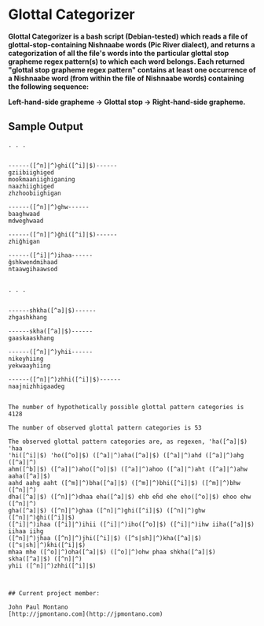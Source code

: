 # Glottal Categorizer

**Glottal Categorizer is a bash script (Debian-tested) which reads a file of glottal-stop-containing Nishnaabe words (Pic River dialect), and returns a categorization of all the file's words into the particular glottal stop grapheme regex pattern(s) to which each word belongs. Each returned "glottal stop grapheme regex pattern" contains at least one occurrence of a Nishnaabe word (from within the file of Nishnaabe words) containing the following sequence:**

**Left-hand-side grapheme -> Glottal stop -> Right-hand-side grapheme.**

## Sample Output

```
. . .


------([^n]|^)ghi([^i]|$)------
gziibiighiged
mooǩmaaniighiganing
naazhiighiged
zhzhoobiighigan

------([^n]|^)ghw------
baaghwaad
mdweghwaad

------([^n]|^)ǧhi([^i]|$)------
zhiǧhigan

------([^i]|^)ihaa------
ǧshkwendmihaad
ntaawgihaawsod


. . .


------shkha([^a]|$)------
zhgashkhang

------skha([^a]|$)------
gaaskaaskhang

------([^n]|^)yhii------
nikeyhiing
yekwaayhiing

------([^n]|^)zhhi([^i]|$)------
naajnizhhigaadeg


The number of hypothetically possible glottal pattern categories is 4128

The number of observed glottal pattern categories is 53

The observed glottal pattern categories are, as regexen, 'ha([^a]|$) 'haa
'hi([^i]|$) 'ho([^o]|$) ([^a]|^)aha([^a]|$) ([^a]|^)ahd ([^a]|^)ahg ([^a]|^)
ahm([^b]|$) ([^a]|^)aho([^o]|$) ([^a]|^)ahoo ([^a]|^)aht ([^a]|^)ahw aaha([^a]|$)
aahd aahg aaht ([^m]|^)bha([^a]|$) ([^m]|^)bhi([^i]|$) ([^m]|^)bhw ([^n]|^)
dha([^a]|$) ([^n]|^)dhaa eha([^a]|$) ehb eȟd ehe eho([^o]|$) ehoo ehw ([^n]|^)
gha([^a]|$) ([^n]|^)ghaa ([^n]|^)ghi([^i]|$) ([^n]|^)ghw ([^n]|^)ǧhi([^i]|$)
([^i]|^)ihaa ([^i]|^)ihii ([^i]|^)iho([^o]|$) ([^i]|^)ihw iiha([^a]|$) iihaa iihg
([^n]|^)jhaa ([^n]|^)jhi([^i]|$) ([^s|sh]|^)kha([^a]|$) ([^s|sh]|^)ǩhi([^i]|$)
mhaa mhe ([^o]|^)oha([^a]|$) ([^o]|^)ohw phaa shkha([^a]|$) skha([^a]|$) ([^n]|^)
yhii ([^n]|^)zhhi([^i]|$)



## Current project member:

John Paul Montano
[http://jpmontano.com](http://jpmontano.com)
